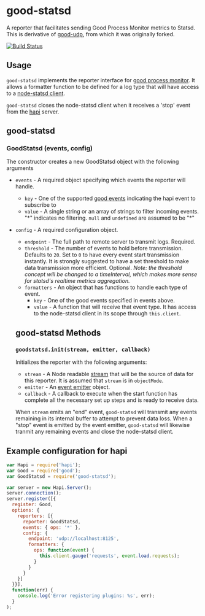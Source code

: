 # good-statsd

A reporter that facilitates sending Good Process Monitor metrics to Statsd. This is derivative of [good-udp](https://github.com/hapijs/good-udp), from which it was originally forked.

[![Build Status](https://travis-ci.org/tthyer/good-statsd.svg?branch=master)](https://travis-ci.org/tthyer/good-statsd)

## Usage

`good-statsd` implements the reporter interface for [good process monitor](https://github.com/hapijs/good). It allows a formatter function to be defined for a log type that will have access to a [node-statsd client](https://github.com/sivy/node-statsd).

`good-statsd` closes the node-statsd client when it receives a 'stop' event from the [hapi](https://github.com/hapijs/hapi) server.

## good-statsd
### GoodStatsd (events, config)

The constructor creates a new GoodStatsd object with the following arguments
- `events` - A required object specifying which events the reporter will handle.
    - `key` - One of the supported [good events](https://github.com/hapijs/good) indicating the hapi event to subscribe to
    - `value` - A single string or an array of strings to filter incoming events. "\*" indicates no filtering. `null` and `undefined` are assumed to be "\*"
- `config` - A required configuration object.
  - `endpoint` - The full path to remote server to transmit logs. Required.
  - `threshold` - The number of events to hold before transmission. Defaults to `20`. Set to `0` to have every event start transmission instantly. It is strongly suggested to have a set threshold to make data transmission more efficient. Optional.  *Note: the threshold concept will be changed to a timeInterval, which makes more sense for statsd's realtime metrics aggregation.*
  - `formatters` - An object that has functions to handle each type of event.
    - `key` - One of the good events specified in events above.
    - `value` - A function that will receive that event type. It has access to the node-statsd client in its scope through `this.client`.


  ## good-statsd Methods
  ### `goodstatsd.init(stream, emitter, callback)`
  Initializes the reporter with the following arguments:

  - `stream` - A Node readable [stream](https://nodejs.org/api/stream.html) that will be the source of data for this reporter. It is assumed that `stream` is in `objectMode`.
  - `emitter` - An [event emitter](https://nodejs.org/api/events.html) object.
  - `callback` - A callback to execute when the start function has complete all the necessary set up steps and is ready to receive data.

  When `stream` emits an "end" event, `good-statsd` will transmit any events remaining in its internal buffer to attempt to prevent data loss. When a "stop" event is emitted by the event emitter, `good-statsd` will likewise tranmit any remaining events and close the node-statsd client.

## Example configuration for hapi
```javascript
var Hapi = require('hapi');
var Good = require('good');
var GoodStatsd = require('good-statsd');

var server = new Hapi.Server();
server.connection();
server.register([{
  register: Good,
  options: {
    reporters: [{
      reporter: GoodStatsd,
      events: { ops: '*' },
      config: {
        endpoint: 'udp://localhost:8125',
        formatters: {
          ops: function(event) {
            this.client.gauge('requests', event.load.requests);
          }
        }
      }
    }]
  }}],
  function(err) {
    console.log('Error registering plugins: %s', err);
  }
);
```
